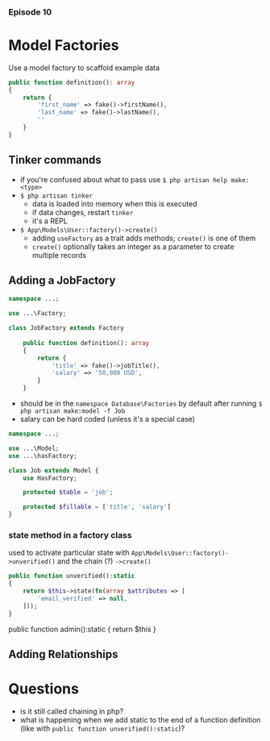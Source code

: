 ### Episode 10 
# Model Factories

Use a model factory to scaffold example data

``` php
public function definition(): array
{
    return {
        'first_name' => fake()->firstName(),
        'last_name' => fake()->lastName(),
        ''
    }
}
```

## Tinker commands
-  if you're confused about what to pass use `$ php artisan help make:<type>` 
- `$ php artisan tinker`
    - data is loaded into memory when this is executed
    - if data changes, restart `tinker`
    - it's a REPL
- `$ App\Models\User::factory()->create()`
    - adding `useFactory` as a trait adds methods; `create()` is one of them
    - `create()` optionally takes an integer as a parameter to create multiple records

## Adding a JobFactory
```php
namespace ...;

use ...\Factory;

class JobFactory extends Factory
    
    public function definition(): array
    {
        return {
            'title' => fake()->jobTitle(),
            'salary' => '50,000 USD',
        }
    }
```
- should be in the `namespace Database\Factories` by default after running `$ php artisan make:model -f Job`
- salary can be hard coded (unless it's a special case)

``` php
namespace ...;

use ...\Model;
use ...\hasFactory;

class Job extends Model {
    use HasFactory;

    protected $table = 'job';

    protected $fillable = ['title', 'salary']
}
```

### state method in a factory class

used to activate particular state
with `App\Models\User::factory()->unverified()` and the chain (?) `->create()`

```php
public function unverified():static
{
    return $this->state(fn(array $attributes => [
        'email_verified' => null,
    ]));
}
```

public function admin():static
{
    return $this 
}

## Adding Relationships

# Questions
- is it still called chaining in php?
- what is happening when we add static to the end of a function definition (like with `public function unverified():static`)?